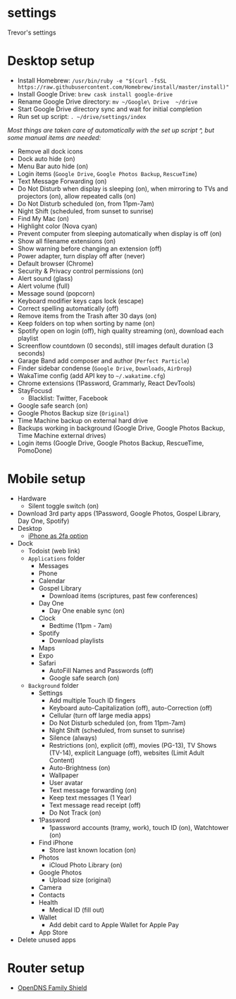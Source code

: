 # settings

Trevor's settings

# Desktop setup

- Install Homebrew: `/usr/bin/ruby -e "$(curl -fsSL https://raw.githubusercontent.com/Homebrew/install/master/install)"`
- Install Google Drive: `brew cask install google-drive`
- Rename Google Drive directory: `mv ~/Google\ Drive  ~/drive`
- Start Google Drive directory sync and wait for initial completion
- Run set up script: `. ~/drive/settings/index`

_Most things are taken care of automatically with the set up script ^, but some manual items are needed:_

- Remove all dock icons
- Dock auto hide (on)
- Menu Bar auto hide (on)
- Login items (`Google Drive`, `Google Photos Backup`, `RescueTime`)
- Text Message Forwarding (on)
- Do Not Disturb when display is sleeping (on), when mirroring to TVs and projectors (on), allow repeated calls (on)
- Do Not Disturb scheduled (on, from 11pm-7am)
- Night Shift (scheduled, from sunset to sunrise)
- Find My Mac (on)
- Highlight color (Nova cyan)
- Prevent computer from sleeping automatically when display is off (on)
- Show all filename extensions (on)
- Show warning before changing an extension (off)
- Power adapter, turn display off after (never)
- Default browser (Chrome)
- Security & Privacy control permissions (on)
- Alert sound (glass)
- Alert volume (full)
- Message sound (popcorn)
- Keyboard modifier keys caps lock (escape)
- Correct spelling automatically (off)
- Remove items from the Trash after 30 days (on)
- Keep folders on top when sorting by name (on)
- Spotify open on login (off), high quality streaming (on), download each playlist
- Screenflow countdown (0 seconds), still images default duration (3 seconds)
- Garage Band add composer and author (`Perfect Particle`)
- Finder sidebar condense (`Google Drive`, `Downloads`, `AirDrop`)
- WakaTime config (add API key to `~/.wakatime.cfg`)
- Chrome extensions (1Password, Grammarly, React DevTools)
- StayFocusd
  - Blacklist: Twitter, Facebook
- Google safe search (on)
- Google Photos Backup size (`Original`)
- Time Machine backup on external hard drive
- Backups working in background (Google Drive, Google Photos Backup, Time Machine external drives)
- Login items (Google Drive, Google Photos Backup, RescueTime, PomoDone)

# Mobile setup

- Hardware
  - Silent toggle switch (on)
- Download 3rd party apps (1Password, Google Photos, Gospel Library, Day One, Spotify)
- Desktop
  - [iPhone as 2fa option](https://appleid.apple.com)
- Dock
  - Todoist (web link)
  - `Applications` folder
    - Messages
    - Phone
    - Calendar
    - Gospel Library
      - Download items (scriptures, past few conferences)
    - Day One
      - Day One enable sync (on)
    - Clock
      - Bedtime (11pm - 7am)
    - Spotify
      - Download playlists
    - Maps
    - Expo
    - Safari
      - AutoFill Names and Passwords (off)
      - Google safe search (on)
  - `Background` folder
    - Settings
      - Add multiple Touch ID fingers
      - Keyboard auto-Capitalization (off), auto-Correction (off)
      - Cellular (turn off large media apps)
      - Do Not Disturb scheduled (on, from 11pm-7am)
      - Night Shift (scheduled, from sunset to sunrise)
      - Silence (always)
      - Restrictions (on), explicit (off), movies (PG-13), TV Shows (TV-14), explicit Language (off), websites (Limit Adult Content)
      - Auto-Brightness (on)
      - Wallpaper
      - User avatar
      - Text message forwarding (on)
      - Keep text messages (1 Year)
      - Text message read receipt (off)
      - Do Not Track (on)
    - 1Password
      - 1password accounts (tramy, work), touch ID (on), Watchtower (on)
    - Find iPhone
      - Store last known location (on)
    - Photos
      - iCloud Photo Library (on)
    - Google Photos
      - Upload size (original)
    - Camera
    - Contacts
    - Health
      - Medical ID (fill out)
    - Wallet
      - Add debit card to Apple Wallet for Apple Pay
    - App Store
- Delete unused apps

# Router setup

- [OpenDNS Family Shield](https://www.opendns.com/setupguide/?url=familyshield)
